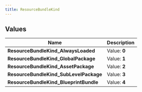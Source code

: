 ```yaml
---
title: ResourceBundleKind
---
```


## Values
| Name | Description |
| ---- | ----------- |
| **ResourceBundleKind_AlwaysLoaded** | Value: **0** |
| **ResourceBundleKind_GlobalPackage** | Value: **1** |
| **ResourceBundleKind_AssetPackage** | Value: **2** |
| **ResourceBundleKind_SubLevelPackage** | Value: **3** |
| **ResourceBundleKind_BlueprintBundle** | Value: **4** |

